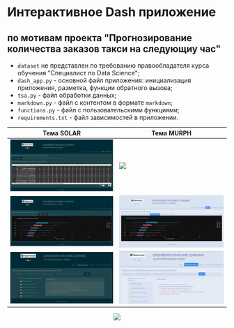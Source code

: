 # Интерактивное Dash приложение
## по мотивам проекта "Прогнозирование количества заказов такси на следующиу час"
- `dataset` не представлен по требованию правообладателя курса обучения "Специалист по Data Science";
- `dash_app.py` - основной файл приложения: инициализация приложения, разметка, функции обратного вызова;
- `tsa.py` - файл обработки данных;
- `markdown.py` - файл с контентом в формате `markdown`;
- `functions.py` - файл с пользовательскими функциями;
- `requirements.txt` - файл зависимостей в приложении.

| Тема SOLAR | Тема MURPH |
|-------------------------------------------|-------------------------------------------|
| ![](/assets/preview_tsa_dash_3_solar.png) | ![](/assets/preview_tsa_dash_3_mutph.png) |
| ![](/assets/preview_tsa_dash_4_solar.png) | ![](/assets/preview_tsa_dash_4_murph.png) |
| ![](/assets/preview_tsa_dash_6_solar.png) | ![](/assets/preview_tsa_dash_6_murph.png) |



<div id="header" align="center">
  <img src="https://media.giphy.com/media/gjrYDwbjnK8x36xZIO/giphy.gif" width="100"/>
</div>
